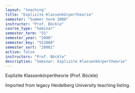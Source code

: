 ```yaml
---
layout: "teaching"
title: "Explizite Klassenkörpertheorie"
semester: "Summer term 2008"
instructor: "Prof. Böckle"
course_type: "Seminar"
semester_term: "SS"
semester_year: "2008"
semester_key: "SS2008"
semester_sort: "20081"
active: false
instructors: "Prof. Böckle"
description: "Seminar: Explizite Klassenkörpertheorie"
---
```


Explizite Klassenkörpertheorie (Prof. Böckle)

Imported from legacy Heidelberg University teaching listing.